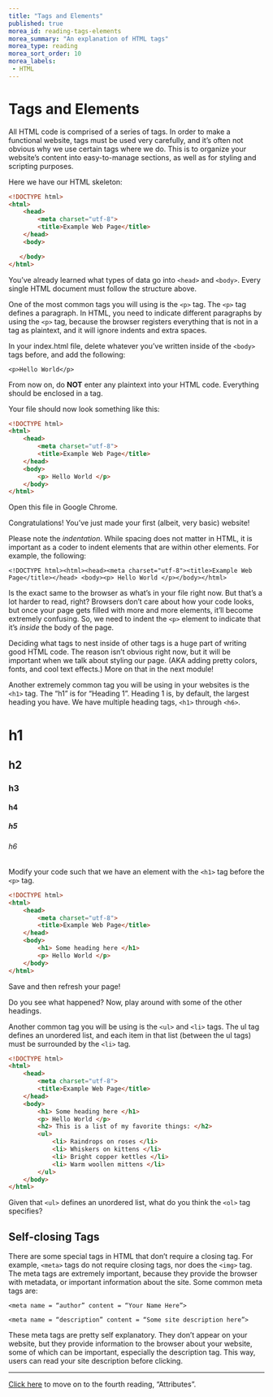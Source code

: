 ```yaml
---
title: "Tags and Elements"
published: true
morea_id: reading-tags-elements
morea_summary: "An explanation of HTML tags"
morea_type: reading
morea_sort_order: 10
morea_labels:
 - HTML
---
```


# Tags and Elements

All HTML code is comprised of a series of tags. In order to make a functional website, tags must be used very carefully, and it’s often not obvious why we use certain tags where we do. This is to organize your website’s content into easy-to-manage sections, as well as for styling and scripting purposes. 

Here we have our HTML skeleton:
```html
<!DOCTYPE html>
<html>
    <head>
        <meta charset="utf-8">
        <title>Example Web Page</title>
    </head>
    <body>

   </body>
</html>
```

You’ve already learned what types of data go into `<head>` and `<body>`. Every single HTML document must follow the structure above. 

One of the most common tags you will using is the `<p>` tag. The `<p>` tag defines a paragraph. In HTML, you need to indicate different paragraphs by using the `<p>` tag, because the browser registers everything that is not in a tag as plaintext, and it will ignore indents and extra spaces. 

In your index.html file, delete whatever you’ve written inside of the `<body>` tags before, and add the following: 

`<p>Hello World</p>`

From now on, do **NOT** enter any plaintext into your HTML code. Everything should be enclosed in a tag.

Your file should now look something like this:

```html
<!DOCTYPE html>
<html>
	<head>
		<meta charset="utf-8">
		<title>Example Web Page</title>
	</head>
	<body>
		<p> Hello World </p>
	</body>
</html>
```

Open this file in Google Chrome. 

Congratulations! You’ve just made your first (albeit, very basic) website! 

Please note the _indentation_. While spacing does not matter in HTML, it is important as a coder to indent elements that are within other elements. For example, the following: 

`<!DOCTYPE html><html><head><meta charset="utf-8"><title>Example Web Page</title></head> <body><p> Hello World </p></body></html>`
 
Is the exact same to the browser as what’s in your file right now. But that’s a lot harder to read, right? Browsers don’t care about how your code looks, but once your page gets filled with more and more elements, it’ll become extremely confusing. So, we need to indent the `<p>` element to indicate that it’s _inside_ the body of the page. 

Deciding what tags to nest inside of other tags is a huge part of writing good HTML code. The reason isn’t obvious right now, but it will be important when we talk about styling our page. (AKA adding pretty colors, fonts, and cool text effects.) More on that in the next module! 

Another extremely common tag you will be using in your websites is the `<h1>` tag. The “h1” is for “Heading 1”. Heading 1 is, by default, the largest heading you have. We have multiple heading tags, `<h1>` through `<h6>`. 

# h1
## h2
### h3
#### h4
##### h5
###### h6

Modify your code such that we have an element with the `<h1>` tag before the `<p>` tag. 

```html
<!DOCTYPE html>
<html>
	<head>
		<meta charset="utf-8">
		<title>Example Web Page</title>
	</head>
	<body>
		<h1> Some heading here </h1>
		<p> Hello World </p>
	</body>
</html>
```
Save and then refresh your page!

Do you see what happened? Now, play around with some of the other headings. 

Another common tag you will be using is the `<ul>` and `<li>` tags. The ul tag defines an unordered list, and each item in that list (between the ul tags) must be surrounded by the `<li>` tag. 

```html
<!DOCTYPE html>
<html>
	<head>
		<meta charset="utf-8">
		<title>Example Web Page</title>
	</head>
	<body>
		<h1> Some heading here </h1>
		<p> Hello World </p>
		<h2> This is a list of my favorite things: </h2>
		<ul>
			<li> Raindrops on roses </li>
			<li> Whiskers on kittens </li>
			<li> Bright copper kettles </li>
			<li> Warm woollen mittens </li>
		</ul>
	</body>
</html>
```

Given that `<ul>` defines an unordered list, what do you think the `<ol>` tag specifies? 

## Self-closing Tags

There are some special tags in HTML that don’t require a closing tag. For example, `<meta>` tags do not require closing tags, nor does the `<img>` tag. The meta tags are extremely important, because they provide the browser with metadata, or important information about the site. Some common meta tags are: 

`<meta name = “author” content = “Your Name Here”> `

`<meta name = “description” content = “Some site description here”> `

These meta tags are pretty self explanatory. They don’t appear on your website, but they provide information to the browser about your website, some of which can be important, especially the description tag. This way, users can read your site description before clicking. 

---

[Click here](https://junior-devleague.github.io/JDLA-Web-Development/morea/3_Basic_HTML/reading-attributes.html) to move on to the fourth reading, “Attributes”.

<br>
